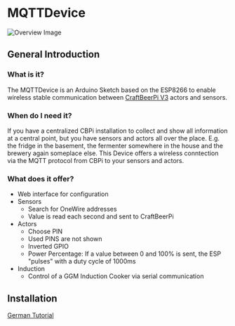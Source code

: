 # MQTTDevice

![Overview Image](/img/Overview.png)
## General Introduction

### What is it?

The MQTTDevice is an Arduino Sketch based on the ESP8266 to enable wireless stable communication between [CraftBeerPi V3](https://github.com/Manuel83/craftbeerpi3) actors and sensors.

### When do I need it?

If you have a centralized CBPi installation to collect and show all information at a central point, but you have sensors and actors all over the place. E.g. the fridge in the basement, the fermenter somewhere in the house and the brewery again someplace else.
This Device offers a wireless conntection via the MQTT protocol from CBPi to your sensors and actors.

### What does it offer?

* Web interface for configuration
* Sensors
  * Search for OneWire addresses
  * Value is read each second and sent to CraftBeerPi
* Actors
  * Choose PIN
  * Used PINS are not shown
  * Inverted GPIO
  * Power Percentage: If a value between 0 and 100% is sent, the ESP "pulses" with a duty cycle of 1000ms
* Induction
  * Control of a GGM Induction Cooker via serial communication

## Installation

[German Tutorial](https://hobbybrauer.de/forum/viewtopic.php?f=58&t=19036&p=309196#p309196)
